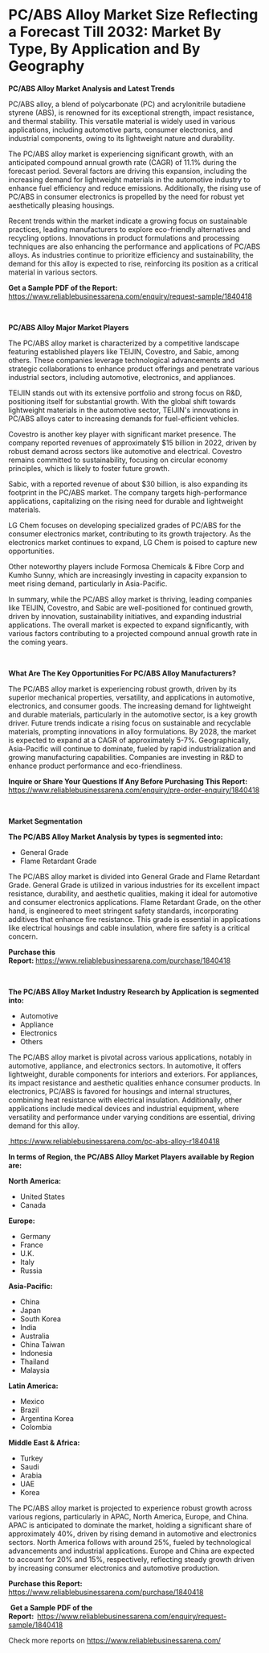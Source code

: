 <p><h1>PC/ABS Alloy Market Size Reflecting a Forecast Till 2032: Market By Type, By Application and By Geography</h1></p><p><strong>PC/ABS Alloy Market Analysis and Latest Trends</strong></p>
<p><p>PC/ABS alloy, a blend of polycarbonate (PC) and acrylonitrile butadiene styrene (ABS), is renowned for its exceptional strength, impact resistance, and thermal stability. This versatile material is widely used in various applications, including automotive parts, consumer electronics, and industrial components, owing to its lightweight nature and durability.</p><p>The PC/ABS alloy market is experiencing significant growth, with an anticipated compound annual growth rate (CAGR) of 11.1% during the forecast period. Several factors are driving this expansion, including the increasing demand for lightweight materials in the automotive industry to enhance fuel efficiency and reduce emissions. Additionally, the rising use of PC/ABS in consumer electronics is propelled by the need for robust yet aesthetically pleasing housings.</p><p>Recent trends within the market indicate a growing focus on sustainable practices, leading manufacturers to explore eco-friendly alternatives and recycling options. Innovations in product formulations and processing techniques are also enhancing the performance and applications of PC/ABS alloys. As industries continue to prioritize efficiency and sustainability, the demand for this alloy is expected to rise, reinforcing its position as a critical material in various sectors.</p></p>
<p><strong>Get a Sample PDF of the Report:&nbsp;</strong> <a href="https://www.reliablebusinessarena.com/enquiry/request-sample/1840418?utm_campaign=2039&utm_medium=2&utm_source=Github&utm_content=ia&utm_term=03022025&utm_id=pcabs-alloy">https://www.reliablebusinessarena.com/enquiry/request-sample/1840418</a></p>
<p>&nbsp;</p>
<p><strong>PC/ABS Alloy Major Market Players</strong></p>
<p><p>The PC/ABS alloy market is characterized by a competitive landscape featuring established players like TEIJIN, Covestro, and Sabic, among others. These companies leverage technological advancements and strategic collaborations to enhance product offerings and penetrate various industrial sectors, including automotive, electronics, and appliances.</p><p>TEIJIN stands out with its extensive portfolio and strong focus on R&D, positioning itself for substantial growth. With the global shift towards lightweight materials in the automotive sector, TEIJIN's innovations in PC/ABS alloys cater to increasing demands for fuel-efficient vehicles.</p><p>Covestro is another key player with significant market presence. The company reported revenues of approximately $15 billion in 2022, driven by robust demand across sectors like automotive and electrical. Covestro remains committed to sustainability, focusing on circular economy principles, which is likely to foster future growth.</p><p>Sabic, with a reported revenue of about $30 billion, is also expanding its footprint in the PC/ABS market. The company targets high-performance applications, capitalizing on the rising need for durable and lightweight materials.</p><p>LG Chem focuses on developing specialized grades of PC/ABS for the consumer electronics market, contributing to its growth trajectory. As the electronics market continues to expand, LG Chem is poised to capture new opportunities.</p><p>Other noteworthy players include Formosa Chemicals & Fibre Corp and Kumho Sunny, which are increasingly investing in capacity expansion to meet rising demand, particularly in Asia-Pacific.</p><p>In summary, while the PC/ABS alloy market is thriving, leading companies like TEIJIN, Covestro, and Sabic are well-positioned for continued growth, driven by innovation, sustainability initiatives, and expanding industrial applications. The overall market is expected to expand significantly, with various factors contributing to a projected compound annual growth rate in the coming years.</p></p>
<p>&nbsp;</p>
<p><strong>What Are The Key Opportunities For PC/ABS Alloy Manufacturers?</strong></p>
<p><p>The PC/ABS alloy market is experiencing robust growth, driven by its superior mechanical properties, versatility, and applications in automotive, electronics, and consumer goods. The increasing demand for lightweight and durable materials, particularly in the automotive sector, is a key growth driver. Future trends indicate a rising focus on sustainable and recyclable materials, prompting innovations in alloy formulations. By 2028, the market is expected to expand at a CAGR of approximately 5-7%. Geographically, Asia-Pacific will continue to dominate, fueled by rapid industrialization and growing manufacturing capabilities. Companies are investing in R&D to enhance product performance and eco-friendliness.</p></p>
<p><strong>Inquire or Share Your Questions If Any Before Purchasing This Report:</strong> <a href="https://www.reliablebusinessarena.com/enquiry/pre-order-enquiry/1840418?utm_campaign=2039&utm_medium=2&utm_source=Github&utm_content=ia&utm_term=03022025&utm_id=pcabs-alloy">https://www.reliablebusinessarena.com/enquiry/pre-order-enquiry/1840418</a></p>
<p>&nbsp;</p>
<p><strong>Market Segmentation</strong></p>
<p><strong>The PC/ABS Alloy Market Analysis by types is segmented into:</strong></p>
<p><ul><li>General Grade</li><li>Flame Retardant Grade</li></ul></p>
<p><p>The PC/ABS alloy market is divided into General Grade and Flame Retardant Grade. General Grade is utilized in various industries for its excellent impact resistance, durability, and aesthetic qualities, making it ideal for automotive and consumer electronics applications. Flame Retardant Grade, on the other hand, is engineered to meet stringent safety standards, incorporating additives that enhance fire resistance. This grade is essential in applications like electrical housings and cable insulation, where fire safety is a critical concern.</p></p>
<p><strong>Purchase this Report:&nbsp;</strong><a href="https://www.reliablebusinessarena.com/purchase/1840418?utm_campaign=2039&utm_medium=2&utm_source=Github&utm_content=ia&utm_term=03022025&utm_id=pcabs-alloy">https://www.reliablebusinessarena.com/purchase/1840418</a></p>
<p>&nbsp;</p>
<p><strong>The PC/ABS Alloy Market Industry Research by Application is segmented into:</strong></p>
<p><ul><li>Automotive</li><li>Appliance</li><li>Electronics</li><li>Others</li></ul></p>
<p><p>The PC/ABS alloy market is pivotal across various applications, notably in automotive, appliance, and electronics sectors. In automotive, it offers lightweight, durable components for interiors and exteriors. For appliances, its impact resistance and aesthetic qualities enhance consumer products. In electronics, PC/ABS is favored for housings and internal structures, combining heat resistance with electrical insulation. Additionally, other applications include medical devices and industrial equipment, where versatility and performance under varying conditions are essential, driving demand for this alloy.</p></p>
<p><a href="https://www.reliablebusinessarena.com/pc-abs-alloy-r1840418?utm_campaign=2039&utm_medium=2&utm_source=Github&utm_content=ia&utm_term=03022025&utm_id=pcabs-alloy">&nbsp;https://www.reliablebusinessarena.com/pc-abs-alloy-r1840418</a></p>
<p><strong>In terms of Region, the PC/ABS Alloy Market Players available by Region are:</strong></p>
<p>
    <p> <strong> North America: </strong>
        <ul>
            <li>United States</li>
            <li>Canada</li>
        </ul>
        </p> 
    <p> <strong> Europe: </strong>
        <ul>
            <li>Germany</li>
            <li>France</li>
            <li>U.K.</li>
            <li>Italy</li>
            <li>Russia</li>
        </ul>
        </p> 
    <p> <strong> Asia-Pacific: </strong>
        <ul>
            <li>China</li>
            <li>Japan</li>
            <li>South Korea</li>
            <li>India</li>
            <li>Australia</li>
            <li>China Taiwan</li>
            <li>Indonesia</li>
            <li>Thailand</li>
            <li>Malaysia</li>
        </ul>
        </p> 
    <p> <strong> Latin America: </strong>
        <ul>
            <li>Mexico</li>
            <li>Brazil</li>
            <li>Argentina Korea</li>
            <li>Colombia</li>
        </ul>
        </p> 
    <p> <strong> Middle East & Africa: </strong>
        <ul>
            <li>Turkey</li>
            <li>Saudi</li>
            <li>Arabia</li>
            <li>UAE</li>
            <li>Korea</li>
        </ul>
    </p>
    </p>
<p><p>The PC/ABS alloy market is projected to experience robust growth across various regions, particularly in APAC, North America, Europe, and China. APAC is anticipated to dominate the market, holding a significant share of approximately 40%, driven by rising demand in automotive and electronics sectors. North America follows with around 25%, fueled by technological advancements and industrial applications. Europe and China are expected to account for 20% and 15%, respectively, reflecting steady growth driven by increasing consumer electronics and automotive production.</p></p>
<p><strong>Purchase this Report: </strong><a href="https://www.reliablebusinessarena.com/purchase/1840418?utm_campaign=2039&utm_medium=2&utm_source=Github&utm_content=ia&utm_term=03022025&utm_id=pcabs-alloy">https://www.reliablebusinessarena.com/purchase/1840418</a></p>
<p>&nbsp;<strong>Get a Sample PDF of the Report:&nbsp;&nbsp;</strong><a href="https://www.reliablebusinessarena.com/enquiry/request-sample/1840418?utm_campaign=2039&utm_medium=2&utm_source=Github&utm_content=ia&utm_term=03022025&utm_id=pcabs-alloy">https://www.reliablebusinessarena.com/enquiry/request-sample/1840418</a></p>
<p><strong></strong></p>
<p>Check more reports on <a href="https://www.reliablebusinessarena.com/?utm_campaign=2039&utm_medium=2&utm_source=Github&utm_content=ia&utm_term=03022025&utm_id=pcabs-alloy">https://www.reliablebusinessarena.com/</a></p>